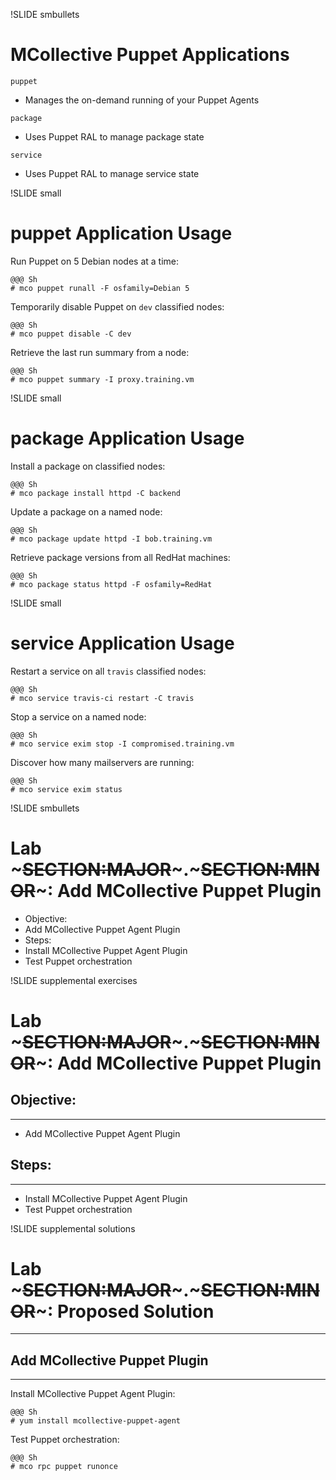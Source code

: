 !SLIDE smbullets
# MCollective Puppet Applications

`puppet`

* Manages the on-demand running of your Puppet Agents

`package`

* Uses Puppet RAL to manage package state

`service`

* Uses Puppet RAL to manage service state


!SLIDE small
# puppet Application Usage

Run Puppet on 5 Debian nodes at a time:

    @@@ Sh
    # mco puppet runall -F osfamily=Debian 5

Temporarily disable Puppet on `dev` classified nodes:

    @@@ Sh
    # mco puppet disable -C dev

Retrieve the last run summary from a node:

    @@@ Sh
    # mco puppet summary -I proxy.training.vm


!SLIDE small
# package Application Usage

Install a package on classified nodes:

    @@@ Sh
    # mco package install httpd -C backend

Update a package on a named node:

    @@@ Sh
    # mco package update httpd -I bob.training.vm

Retrieve package versions from all RedHat machines:

    @@@ Sh
    # mco package status httpd -F osfamily=RedHat


!SLIDE small
# service Application Usage

Restart a service on all `travis` classified nodes:

    @@@ Sh
    # mco service travis-ci restart -C travis

Stop a service on a named node:

    @@@ Sh
    # mco service exim stop -I compromised.training.vm

Discover how many mailservers are running:

    @@@ Sh
    # mco service exim status


!SLIDE smbullets 
# Lab ~~~SECTION:MAJOR~~~.~~~SECTION:MINOR~~~: Add MCollective Puppet Plugin 

* Objective:
 * Add MCollective Puppet Agent Plugin
* Steps:
 * Install MCollective Puppet Agent Plugin
 * Test Puppet orchestration


!SLIDE supplemental exercises
# Lab ~~~SECTION:MAJOR~~~.~~~SECTION:MINOR~~~: Add MCollective Puppet Plugin

## Objective:

****

* Add MCollective Puppet Agent Plugin

## Steps:

****

* Install MCollective Puppet Agent Plugin
* Test Puppet orchestration


!SLIDE supplemental solutions
# Lab ~~~SECTION:MAJOR~~~.~~~SECTION:MINOR~~~: Proposed Solution

****

## Add MCollective Puppet Plugin

****

Install MCollective Puppet Agent Plugin:

    @@@ Sh
    # yum install mcollective-puppet-agent

Test Puppet orchestration:

    @@@ Sh
    # mco rpc puppet runonce
